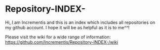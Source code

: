 # Repository-INDEX-
Hi, I am Incrementis and this is an index which includes all repositories on my github account. I hope it will be as helpful as it is to me^^! 

Please visit the wiki for a wide range of information: https://github.com/Incrementis/Repository-INDEX-/wiki
